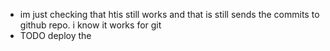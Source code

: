 - im just checking that htis still works and that is still sends the commits to github repo. i know it works for git
- TODO deploy the